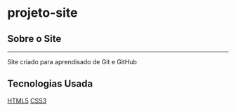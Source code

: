 # projeto-site

## Sobre o Site
---
 Site criado para aprendisado de Git e GitHub

## Tecnologias Usada

[HTML5](https://www.w3schools.com/html/default.asp)
[CSS3](https://www.w3schools.com/css/default.asp)

